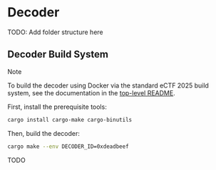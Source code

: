 # Decoder

TODO: Add folder structure here

## Decoder Build System

> [!NOTE]  
> To build the decoder using Docker via the standard eCTF 2025 build system, see the documentation in the [top-level README](../README.md).

First, install the prerequisite tools:
```sh
cargo install cargo-make cargo-binutils
```

Then, build the decoder:
```sh
cargo make --env DECODER_ID=0xdeadbeef
```

TODO